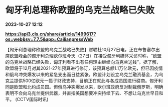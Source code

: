 # 匈牙利总理称欧盟的乌克兰战略已失败

**2023-10-27 12:12**

**https://api3.cls.cn/share/article/1499617?os=web&sv=7.7.5&app=CailianpressWeb**

【匈牙利总理称欧盟的乌克兰战略已失败】财联社10月27日电，正在布鲁塞尔出席欧盟峰会的匈牙利总理欧尔班今天（27日）在接受匈牙利媒体采访时称，“欧盟的乌克兰战略已经失败，匈牙利看不出有任何理由继续向乌克兰送钱”。据了解，欧盟将于12月对其2021-27年预算进行修订，该预算总额1.1万亿欧元，但已因疫情和俄乌冲突爆发以来的紧急支出而日益紧张。欧盟计划设立乌克兰融资基金，为乌克兰提供500亿欧元一揽子财政支持，目前正在就此与各成员国进行磋商。匈牙利同是欧盟和北约成员国。但俄乌冲突爆发以来，欧尔班政府反对制裁俄罗斯，明确表明不会向乌克兰提供武器，并直指美国想要冲突持续下去、不想让乌克兰早日和平。 (CCTV国际时讯)